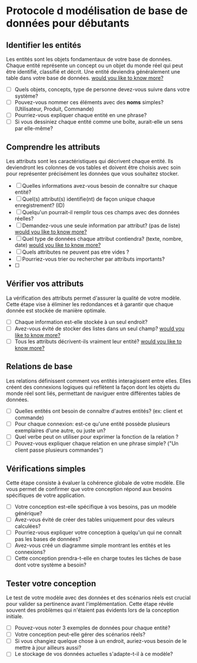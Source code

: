 # Protocole d modélisation de base de données pour débutants

## Identifier les entités
Les entités sont les objets fondamentaux de votre base de données. Chaque entité représente un concept ou un objet du monde réel qui peut être identifié, classifié et décrit. Une entité deviendra généralement une table dans votre base de données. [would you like to know more?](entity_identification.md)

- [ ] Quels objets, concepts, type de personne devez-vous suivre dans votre système?
- [ ] Pouvez-vous nommer ces éléments avec des **noms** simples? (Utilisateur, Produit, Commande)
- [ ] Pourriez-vous expliquer chaque entité en une phrase?
- [ ] Si vous dessiniez chaque entité comme une boîte, aurait-elle un sens par elle-même?

## Comprendre les attributs
Les attributs sont les caractéristiques qui décrivent chaque entité. Ils deviendront les colonnes de vos tables et doivent être choisis avec soin pour représenter précisément les données que vous souhaitez stocker. 

- [ ] Quelles informations avez-vous besoin de connaître sur chaque entité?
- [ ] Quel(s) attribut(s) identifie(nt) de façon unique chaque enregistrement? (ID)
- [ ] Quelqu'un pourrait-il remplir tous ces champs avec des données réelles?
- [ ] Demandez-vous une seule information par attribut? (pas de liste) [would you like to know more?](entity_NF_atomicity.md)
- [ ] Quel type de données chaque attribut contiendra? (texte, nombre, date) [would you like to know more?](entity_attributes_types.md)
- [ ] Quels attributes ne peuvent pas etre vides ?
- [ ] Pourriez-vous trier ou rechercher par attributs importants?
- [ ] 

## Vérifier vos attributs
La vérification des attributs permet d'assurer la qualité de votre modèle. Cette étape vise à éliminer les redondances et à garantir que chaque donnée est stockée de manière optimale.

- [ ] Chaque information est-elle stockée à un seul endroit?
- [ ] Avez-vous évité de stocker des listes dans un seul champ? [would you like to know more?](entity_NF_atomicity.md)
- [ ] Tous les attributs décrivent-ils vraiment leur entité?  [would you like to know more?](entity_NF_2.md)

## Relations de base
Les relations définissent comment vos entités interagissent entre elles. Elles créent des connexions logiques qui reflètent la façon dont les objets du monde réel sont liés, permettant de naviguer entre différentes tables de données.

- [ ] Quelles entités ont besoin de connaître d'autres entités? (ex: client et commande)
- [ ] Pour chaque connexion: est-ce qu'une entité possède plusieurs exemplaires d'une autre, ou juste un?
- [ ] Quel verbe peut on utiliser pour exprimer la fonction de la relation ?
- [ ] Pouvez-vous expliquer chaque relation en une phrase simple? ("Un client passe plusieurs commandes")

## Vérifications simples
Cette étape consiste à évaluer la cohérence globale de votre modèle. Elle vous permet de confirmer que votre conception répond aux besoins spécifiques de votre application.

- [ ] Votre conception est-elle spécifique à vos besoins, pas un modèle générique?
- [ ] Avez-vous évité de créer des tables uniquement pour des valeurs calculées?
- [ ] Pourriez-vous expliquer votre conception à quelqu'un qui ne connaît pas les bases de données?
- [ ] Avez-vous créé un diagramme simple montrant les entités et les connexions?
- [ ] Cette conception prendra-t-elle en charge toutes les tâches de base dont votre système a besoin?

## Tester votre conception
Le test de votre modèle avec des données et des scénarios réels est crucial pour valider sa pertinence avant l'implémentation. Cette étape révèle souvent des problèmes qui n'étaient pas évidents lors de la conception initiale.

- [ ] Pouvez-vous noter 3 exemples de données pour chaque entité?
- [ ] Votre conception peut-elle gérer des scénarios réels?
- [ ] Si vous changiez quelque chose à un endroit, auriez-vous besoin de le mettre à jour ailleurs aussi?
- [ ] Le stockage de vos données actuelles s'adapte-t-il à ce modèle?
